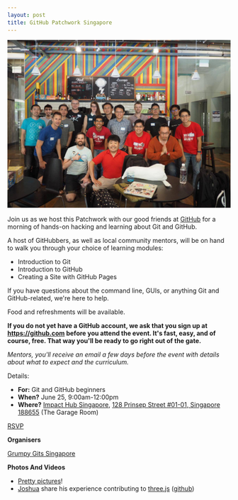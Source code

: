 ```yaml
---
layout: post
title: GitHub Patchwork Singapore
---
```


![Patchwork, Githubbers and Mentors](/images/2016-06-25-github-patchwork-singapore.jpg)

Join us as we host this Patchwork with our good friends at [GitHub](https://github.com/) for a morning of hands-on hacking and learning about Git and GitHub.

A host of GitHubbers, as well as local community mentors, will be on hand to walk you through your choice of learning modules:

* Introduction to Git
* Introduction to GitHub
* Creating a Site with GitHub Pages

If you have questions about the command line, GUIs, or anything Git and GitHub-related, we're here to help.

Food and refreshments will be available.

__If you do not yet have a GitHub account, we ask that you sign up at https://github.com before you attend the event. It's fast, easy, and of course, free. That way you'll be ready to go right out of the gate.__

_Mentors, you'll receive an email a few days before the event with details about what to expect and the curriculum._

Details:

* __For:__ Git and GitHub beginners
* __When?__ June 25, 9:00am-12:00pm
* __Where?__ [Impact Hub Singapore](https://singapore.impacthub.net/space), [128 Prinsep Street #01-01, Singapore 188655](https://goo.gl/maps/F99jMjxdCAz) (The Garage Room)

<a class="btn btn-primary" href="https://ti.to/github-events/patchwork-singapore-2016/">RSVP</a>

**Organisers**

[Grumpy Gits Singapore](https://grumpygits.github.io)

**Photos And Videos**

* [Pretty pictures](https://www.facebook.com/events/1544999129139708/permalink/1550523608587260/)!
* <a class="glyphicon glyphicon-facetime-video" href="https://engineers.sg/v/839"></a> [Joshua](https://github.com/zz85) share his experience contributing to [three.js](http://threejs.org/) ([github](https://github.com/mrdoob/three.js/))
